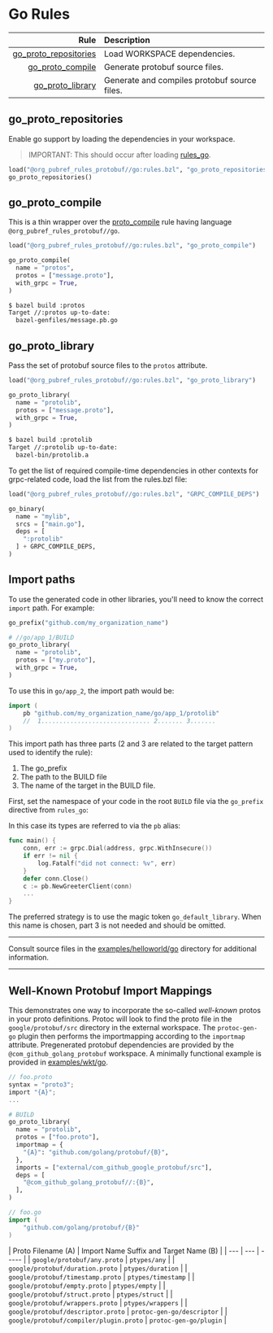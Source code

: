 # Go Rules

| Rule | Description |
| ---: | :--- |
| [go_proto_repositories](#go_proto_repositories) | Load WORKSPACE dependencies. |
| [go_proto_compile](#go_proto_compile) | Generate protobuf source files. |
| [go_proto_library](#go_proto_library) | Generate and compiles protobuf source files. |

## go\_proto\_repositories

Enable go support by loading the dependencies in your workspace.

> IMPORTANT: This should occur after loading
> [rules_go](https://github.com/bazelbuild/rules_go).

```python
load("@org_pubref_rules_protobuf//go:rules.bzl", "go_proto_repositories")
go_proto_repositories()
```

## go\_proto\_compile

This is a thin wrapper over the
[proto_compile](../protobuf#proto_compile) rule having language
`@org_pubref_rules_protobuf//go`.

```python
load("@org_pubref_rules_protobuf//go:rules.bzl", "go_proto_compile")

go_proto_compile(
  name = "protos",
  protos = ["message.proto"],
  with_grpc = True,
)
```

```sh
$ bazel build :protos
Target //:protos up-to-date:
  bazel-genfiles/message.pb.go
```

## go\_proto\_library

Pass the set of protobuf source files to the `protos` attribute.

```python
load("@org_pubref_rules_protobuf//go:rules.bzl", "go_proto_library")

go_proto_library(
  name = "protolib",
  protos = ["message.proto"],
  with_grpc = True,
)
```

```sh
$ bazel build :protolib
Target //:protolib up-to-date:
  bazel-bin/protolib.a
```

To get the list of required compile-time dependencies in other
contexts for grpc-related code, load the list from the rules.bzl file:

```python
load("@org_pubref_rules_protobuf//go:rules.bzl", "GRPC_COMPILE_DEPS")

go_binary(
  name = "mylib",
  srcs = ["main.go"],
  deps = [
    ":protolib"
  ] + GRPC_COMPILE_DEPS,
)
```

## Import paths

To use the generated code in other libraries, you'll need to know the
correct `import` path.  For example:

```python
go_prefix("github.com/my_organization_name")
```

```python
# //go/app_1/BUILD
go_proto_library(
  name = "protolib",
  protos = ["my.proto"],
  with_grpc = True,
)
```

To use this in `go/app_2`, the import path would be:

```go
import (
    pb "github.com/my_organization_name/go/app_1/protolib"
    //  1.............................. 2....... 3.......
)
```

This import path has three parts (2 and 3 are related to the target
pattern used to identify the rule):

1. The go_prefix
2. The path to the BUILD file
3. The name of the target in the BUILD file.

First, set the namespace of your code in the root `BUILD` file via the
`go_prefix` directive from `rules_go`:

In this case its types are referred to via the `pb` alias:

```go
func main() {
	conn, err := grpc.Dial(address, grpc.WithInsecure())
	if err != nil {
		log.Fatalf("did not connect: %v", err)
	}
	defer conn.Close()
	c := pb.NewGreeterClient(conn)
    ...
}
```

The preferred strategy is to use the magic token `go_default_library`.
When this name is chosen, part 3 is not needed and should be omitted.

---

Consult source files in the
[examples/helloworld/go](../examples/helloworld/go) directory
for additional information.

---

## Well-Known Protobuf Import Mappings

This demonstrates one way to incorporate the so-called *well-known*
protos in your proto definitions.  Protoc will look to find the proto
file in the `google/protobuf/src` directory in the external workspace.
The `protoc-gen-go` plugin then performs the importmapping according
to the `importmap` attribute.  Pregenerated protobuf dependencies are
provided by the `@com_github_golang_protobuf` workspace.  A minimally
functional example is provided in
[examples/wkt/go](https://github.com/pubref/rules_protobuf/tree/master/examples/wkt/go).

```c
// foo.proto
syntax = "proto3";
import "{A}";
...
```

```python
# BUILD
go_proto_library(
  name = "protolib",
  protos = ["foo.proto"],
  importmap = {
    "{A}": "github.com/golang/protobuf/{B}",
  },
  imports = ["external/com_github_google_protobuf/src"],
  deps = [
    "@com_github_golang_protobuf//:{B}",
  ],
)
```

```go
// foo.go
import (
	"github.com/golang/protobuf/{B}"
)
```

| Proto Filename (A) | Import Name Suffix and Target Name (B) |
| ---                | ---           | -----                  |
| `google/protobuf/any.proto` |  `ptypes/any` |
| `google/protobuf/duration.proto` |  `ptypes/duration` |
| `google/protobuf/timestamp.proto` |  `ptypes/timestamp` |
| `google/protobuf/empty.proto` |  `ptypes/empty` |
| `google/protobuf/struct.proto` |  `ptypes/struct` |
| `google/protobuf/wrappers.proto` |  `ptypes/wrappers` |
| `google/protobuf/descriptor.proto` |  `protoc-gen-go/descriptor` |
| `google/protobuf/compiler/plugin.proto` |  `protoc-gen-go/plugin` |
